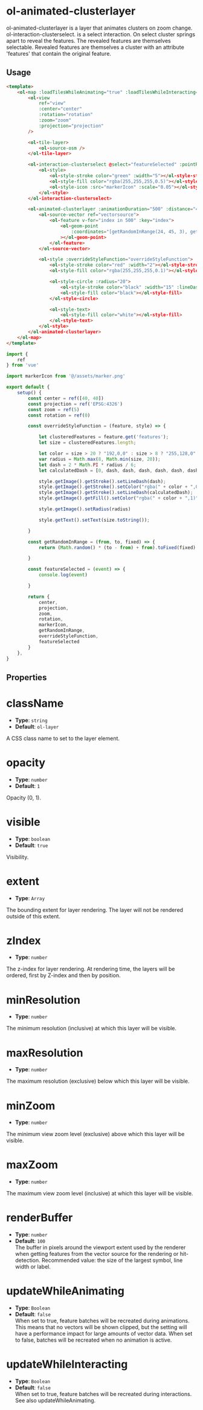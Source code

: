 # ol-animated-clusterlayer

ol-animated-clusterlayer is a layer that animates clusters on zoom change. ol-interaction-clusterselect. is a select interaction. On select cluster springs apart to reveal the features. The revealed features are themselves selectable. Revealed features are themselves a cluster with an attribute 'features' that contain the original feature.

<script setup>
import AnimatedClusterDemo from "@demos/AnimatedClusterDemo.vue"
</script>

<ClientOnly>
<AnimatedClusterDemo /> 
</ClientOnly>

## Usage


```html
<template>
    <ol-map :loadTilesWhileAnimating="true" :loadTilesWhileInteracting="true" style="height:400px">
        <ol-view
            ref="view"
            :center="center"
            :rotation="rotation"
            :zoom="zoom"
            :projection="projection"
        />

        <ol-tile-layer>
            <ol-source-osm />
        </ol-tile-layer>

        <ol-interaction-clusterselect @select="featureSelected" :pointRadius="20">
            <ol-style>
                <ol-style-stroke color="green" :width="5"></ol-style-stroke>
                <ol-style-fill color="rgba(255,255,255,0.5)"></ol-style-fill>
                <ol-style-icon :src="markerIcon" :scale="0.05"></ol-style-icon>
            </ol-style>
        </ol-interaction-clusterselect>

        <ol-animated-clusterlayer :animationDuration="500" :distance="40">
            <ol-source-vector ref="vectorsource">
                <ol-feature v-for="index in 500" :key="index">
                    <ol-geom-point
                        :coordinates="[getRandomInRange(24, 45, 3), getRandomInRange(35, 41, 3)]"
                    ></ol-geom-point>
                </ol-feature>
            </ol-source-vector>

            <ol-style :overrideStyleFunction="overrideStyleFunction">
                <ol-style-stroke color="red" :width="2"></ol-style-stroke>
                <ol-style-fill color="rgba(255,255,255,0.1)"></ol-style-fill>

                <ol-style-circle :radius="20">
                    <ol-style-stroke color="black" :width="15" :lineDash="[]" lineCap="butt"></ol-style-stroke>
                    <ol-style-fill color="black"></ol-style-fill>
                </ol-style-circle>

                <ol-style-text>
                    <ol-style-fill color="white"></ol-style-fill>
                </ol-style-text>
            </ol-style>
        </ol-animated-clusterlayer>
    </ol-map>
</template>
```

```js
import {
    ref
} from 'vue'

import markerIcon from '@/assets/marker.png'

export default {
    setup() {
        const center = ref([40, 40])
        const projection = ref('EPSG:4326')
        const zoom = ref(5)
        const rotation = ref(0)

        const overrideStyleFunction = (feature, style) => {

            let clusteredFeatures = feature.get('features');
            let size = clusteredFeatures.length;

            let color = size > 20 ? "192,0,0" : size > 8 ? "255,128,0" : "0,128,0";
            var radius = Math.max(8, Math.min(size, 20));
            let dash = 2 * Math.PI * radius / 6;
            let calculatedDash = [0, dash, dash, dash, dash, dash, dash];

            style.getImage().getStroke().setLineDash(dash);
            style.getImage().getStroke().setColor("rgba(" + color + ",0.5)");
            style.getImage().getStroke().setLineDash(calculatedDash);
            style.getImage().getFill().setColor("rgba(" + color + ",1)");

            style.getImage().setRadius(radius)

            style.getText().setText(size.toString());

        }

        const getRandomInRange = (from, to, fixed) => {
            return (Math.random() * (to - from) + from).toFixed(fixed) * 1;

        }

        const featureSelected = (event) => {
            console.log(event)

        }

        return {
            center,
            projection,
            zoom,
            rotation,
            markerIcon,
            getRandomInRange,
            overrideStyleFunction,
            featureSelected
        }
    },
}
```




## Properties


# className

- **Type**: `string`
- **Default**: `ol-layer`
	
A CSS class name to set to the layer element.

# opacity

- **Type**: `number `
- **Default**: `1`
	
Opacity (0, 1).


# visible

- **Type**: `boolean  `
- **Default**: `true`
		
Visibility.

# extent

- **Type**: `Array`
		
The bounding extent for layer rendering. The layer will not be rendered outside of this extent.

# zIndex

- **Type**: `number`
		
The z-index for layer rendering. At rendering time, the layers will be ordered, first by Z-index and then by position. 

# minResolution

- **Type**: `number`
		
The minimum resolution (inclusive) at which this layer will be visible.

# maxResolution

- **Type**: `number`
		
The maximum resolution (exclusive) below which this layer will be visible.

# minZoom

- **Type**: `number`
		
The minimum view zoom level (exclusive) above which this layer will be visible.

# maxZoom

- **Type**: `number`
		
The maximum view zoom level (inclusive) at which this layer will be visible.

# renderBuffer

- **Type**: `number`
- **Default**: `100`		
The buffer in pixels around the viewport extent used by the renderer when getting features from the vector source for the rendering or hit-detection. Recommended value: the size of the largest symbol, line width or label.

# updateWhileAnimating

- **Type**: `Boolean`
- **Default**: `false`			
When set to true, feature batches will be recreated during animations. This means that no vectors will be shown clipped, but the setting will have a performance impact for large amounts of vector data. When set to false, batches will be recreated when no animation is active.

# updateWhileInteracting

- **Type**: `Boolean`
- **Default**: `false`				
When set to true, feature batches will be recreated during interactions. See also updateWhileAnimating.

